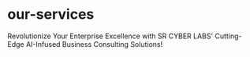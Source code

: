 # our-services
Revolutionize Your Enterprise Excellence with SR CYBER LABS' Cutting-Edge AI-Infused Business Consulting Solutions!
